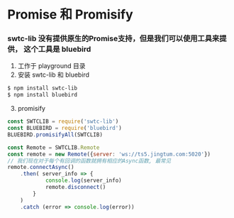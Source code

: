 # Promise 和 Promisify

### swtc-lib 没有提供原生的Promise支持，但是我们可以使用工具来提供， 这个工具是 **bluebird**
1. 工作于 playground 目录
2. 安装 swtc-lib 和 bluebird
```bash
$ npm install swtc-lib
$ npm install bluebird
```
3. promisify
```javascript
const SWTCLIB = require('swtc-lib')
const BLUEBIRD = require('bluebird')
BLUEBIRD.promisifyAll(SWTCLIB)

const Remote = SWTCLIB.Remote
const remote = new Remote({server: 'ws://ts5.jingtum.com:5020'})
// 我们现在对于每个有回调的函数就拥有相应的Async函数, 最常见
remote.connectAsync()
	.then( server_info => {
			console.log(server_info)
			remote.disconnect()
		}
	)
	.catch (error => console.log(error))
```
